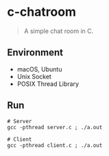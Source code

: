 # c-chatroom

> A simple chat room in C.

## Environment

- macOS, Ubuntu
- Unix Socket
- POSIX Thread Library

## Run

```
# Server
gcc -pthread server.c ; ./a.out

# Client
gcc -pthread client.c ; ./a.out
```


